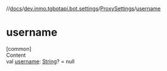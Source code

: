 //[docs](../../../index.md)/[dev.inmo.tgbotapi.bot.settings](../index.md)/[ProxySettings](index.md)/[username](username.md)



# username  
[common]  
Content  
val [username](username.md): [String](https://kotlinlang.org/api/latest/jvm/stdlib/kotlin/-string/index.html)? = null  



